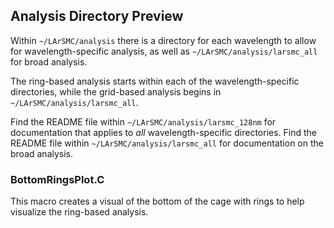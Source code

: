 ## Analysis Directory Preview 

Within `~/LArSMC/analysis` there is a directory for each wavelength to allow for wavelength-specific analysis, as well 
as `~/LArSMC/analysis/larsmc_all` for broad analysis.

The ring-based analysis starts within each of the wavelength-specific directories, while the grid-based analysis begins in `~/LArSMC/analysis/larsmc_all`.

Find the README file within `~/LArSMC/analysis/larsmc_128nm` for documentation that applies to *all* wavelength-specific directories. 
Find the README file within `~/LArSMC/analysis/larsmc_all` for documentation on the broad analysis.

### BottomRingsPlot.C

This macro creates a visual of the bottom of the cage with rings to help visualize the ring-based analysis.
